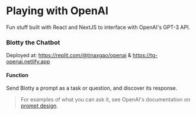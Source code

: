 # Playing with OpenAI

Fun stuff built with React and NextJS to interface with OpenAI's GPT-3 API.


### Blotty the Chatbot
Deployed at: https://replit.com/@tinaxgao/openai
& https://tg-openai.netlify.app

#### Function
Send Blotty a prompt as a task or question, and discover its response.

> For examples of what you can ask it, see OpenAI's documentation on [prompt design](https://beta.openai.com/docs/guides/completion/prompt-design).
